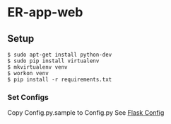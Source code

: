 # ER-app-web

## Setup 
```
$ sudo apt-get install python-dev
$ sudo pip install virtualenv
$ mkvirtualenv venv
$ workon venv
$ pip install -r requirements.txt
```

### Set Configs
Copy Config.py.sample to Config.py
See [Flask Config](http://flask.pocoo.org/docs/0.10/config/)
